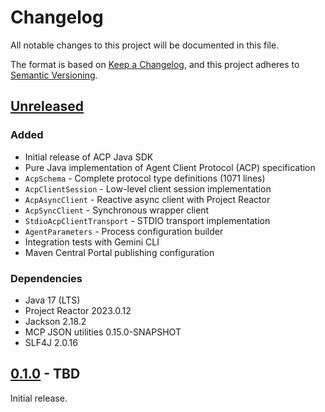# Changelog

All notable changes to this project will be documented in this file.

The format is based on [Keep a Changelog](https://keepachangelog.com/en/1.0.0/),
and this project adheres to [Semantic Versioning](https://semver.org/spec/v2.0.0.html).

## [Unreleased]

### Added
- Initial release of ACP Java SDK
- Pure Java implementation of Agent Client Protocol (ACP) specification
- `AcpSchema` - Complete protocol type definitions (1071 lines)
- `AcpClientSession` - Low-level client session implementation
- `AcpAsyncClient` - Reactive async client with Project Reactor
- `AcpSyncClient` - Synchronous wrapper client
- `StdioAcpClientTransport` - STDIO transport implementation
- `AgentParameters` - Process configuration builder
- Integration tests with Gemini CLI
- Maven Central Portal publishing configuration

### Dependencies
- Java 17 (LTS)
- Project Reactor 2023.0.12
- Jackson 2.18.2
- MCP JSON utilities 0.15.0-SNAPSHOT
- SLF4J 2.0.16

## [0.1.0] - TBD

Initial release.

[Unreleased]: https://github.com/acp-java/acp-java-sdk/compare/v0.1.0...HEAD
[0.1.0]: https://github.com/acp-java/acp-java-sdk/releases/tag/v0.1.0
